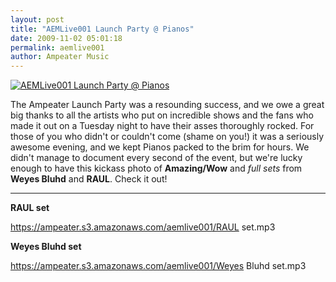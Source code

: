 ```yaml
---
layout: post
title: "AEMLive001 Launch Party @ Pianos"
date: 2009-11-02 05:01:18
permalink: aemlive001
author: Ampeater Music
---
```

[![AEMLive001 Launch Party @ Pianos](https://ampeater.s3.amazonaws.com/aemlive001/aemlive001.jpg)](https://ampeater.s3.amazonaws.com/aemlive001/aemlive001.jpg)

The Ampeater Launch Party was a resounding success, and we owe a great big thanks to all the artists who put on incredible shows and the fans who made it out on a Tuesday night to have their asses thoroughly rocked. For those of you who didn't or couldn't come (shame on you!) it was a seriously awesome evening, and we kept Pianos packed to the brim for hours. We didn't manage to document every second of the event, but we're lucky enough to have this kickass photo of **Amazing/Wow** and _full sets_ from **Weyes Bluhd** and **RAUL**. Check it out!<!-- more -->

---

**RAUL set**

https://ampeater.s3.amazonaws.com/aemlive001/RAUL set.mp3

**Weyes Bluhd set**

https://ampeater.s3.amazonaws.com/aemlive001/Weyes Bluhd set.mp3

